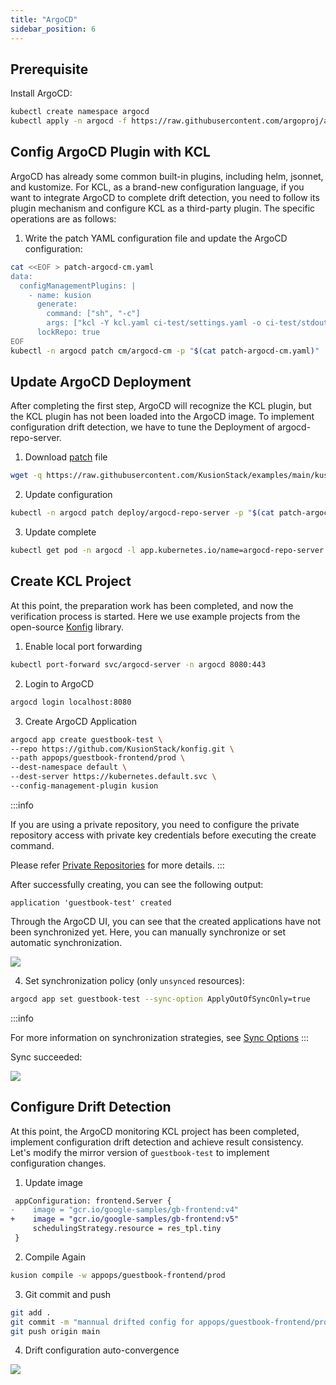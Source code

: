 ```yaml
---
title: "ArgoCD"
sidebar_position: 6
---
```


## Prerequisite

Install ArgoCD:

```bash
kubectl create namespace argocd
kubectl apply -n argocd -f https://raw.githubusercontent.com/argoproj/argo-cd/stable/manifests/install.yaml
```

## Config ArgoCD Plugin with KCL

ArgoCD has already some common built-in plugins, including helm, jsonnet, and kustomize. For KCL, as a brand-new configuration language, if you want to integrate ArgoCD to complete drift detection, you need to follow its plugin mechanism and configure KCL as a third-party plugin. The specific operations are as follows:

1. Write the patch YAML configuration file and update the ArgoCD configuration:

```bash
cat <<EOF > patch-argocd-cm.yaml
data:
  configManagementPlugins: |
    - name: kusion
      generate:
        command: ["sh", "-c"]
        args: ["kcl -Y kcl.yaml ci-test/settings.yaml -o ci-test/stdout.golden.yaml"]
      lockRepo: true
EOF
kubectl -n argocd patch cm/argocd-cm -p "$(cat patch-argocd-cm.yaml)"
```

## Update ArgoCD Deployment

After completing the first step, ArgoCD will recognize the KCL plugin, but the KCL plugin has not been loaded into the ArgoCD image. To implement configuration drift detection, we have to tune the Deployment of argocd-repo-server.

1. Download [patch](https://github.com/KusionStack/examples/blob/main/kusion/argo-cd/patch-argocd-repo-server.yaml) file

```bash
wget -q https://raw.githubusercontent.com/KusionStack/examples/main/kusion/argo-cd/patch-argocd-repo-server.yaml
```

2. Update configuration

```bash
kubectl -n argocd patch deploy/argocd-repo-server -p "$(cat patch-argocd-repo-server.yaml)"
```

3. Update complete

```bash
kubectl get pod -n argocd -l app.kubernetes.io/name=argocd-repo-server
```

## Create KCL Project

At this point, the preparation work has been completed, and now the verification process is started. Here we use example projects from the open-source [Konfig](https://github.com/KusionStack/konfig) library.

1. Enable local port forwarding

```bash
kubectl port-forward svc/argocd-server -n argocd 8080:443
```

2. Login to ArgoCD

```bash
argocd login localhost:8080
```

3. Create ArgoCD Application

```bash
argocd app create guestbook-test \
--repo https://github.com/KusionStack/konfig.git \
--path appops/guestbook-frontend/prod \
--dest-namespace default \
--dest-server https://kubernetes.default.svc \
--config-management-plugin kusion
```

:::info

If you are using a private repository, you need to configure the private repository access with private key credentials before executing the create command.

Please refer [Private Repositories](https://argo-cd.readthedocs.io/en/stable/user-guide/private-repositories/#ssh-private-key-credential) for more details.
:::

After successfully creating, you can see the following output:

```
application 'guestbook-test' created
```

Through the ArgoCD UI, you can see that the created applications have not been synchronized yet. 
Here, you can manually synchronize or set automatic synchronization.

![](/img/docs/user_docs/guides/argocd/out-of-sync.jpg)

4. Set synchronization policy (only `unsynced` resources):

```bash
argocd app set guestbook-test --sync-option ApplyOutOfSyncOnly=true
```

:::info

For more information on synchronization strategies, see [Sync Options](https://argo-cd.readthedocs.io/en/stable/user-guide/sync-options/)
:::

Sync succeeded:

![](/img/docs/user_docs/guides/argocd/synced.jpg)

## Configure Drift Detection

At this point, the ArgoCD monitoring KCL project has been completed, implement configuration drift detection and achieve result consistency.
Let's modify the mirror version of `guestbook-test` to implement configuration changes.

1. Update image

```diff
 appConfiguration: frontend.Server {
-    image = "gcr.io/google-samples/gb-frontend:v4"
+    image = "gcr.io/google-samples/gb-frontend:v5"
     schedulingStrategy.resource = res_tpl.tiny
 }
```

2. Compile Again

```bash
kusion compile -w appops/guestbook-frontend/prod
```

3. Git commit and push

```bash
git add .
git commit -m "mannual drifted config for appops/guestbook-frontend/prod"
git push origin main
```

4. Drift configuration auto-convergence

![](/img/docs/user_docs/guides/argocd/reconcile-drifted-config.jpg)
